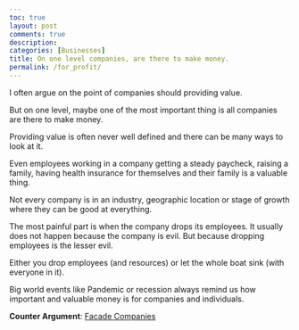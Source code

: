 ```yaml
---
toc: true
layout: post
comments: true
description: 
categories: [Businesses]
title: On one level companies, are there to make money.
permalink: /for_profit/
---
```


I often argue on the point of companies should providing value.

But on one level, maybe one of the most important thing is all companies are there to make money.

Providing value is often never well defined and there can be many ways to look at it.

Even employees working in a company getting a steady paycheck, raising a family, having health insurance for themselves and their family is a valuable thing.

Not every company is in an industry, geographic location or stage of growth where they can be good at everything.

The most painful part is when the company drops its employees. It usually does not happen because the company is evil. But because dropping employees is the lesser evil.

Either you drop employees (and resources) or let the whole boat sink (with everyone in it).

Big world events like Pandemic or recession always remind us how important and valuable money is for companies and individuals.

**Counter Argument**: [Facade Companies](/facade/)